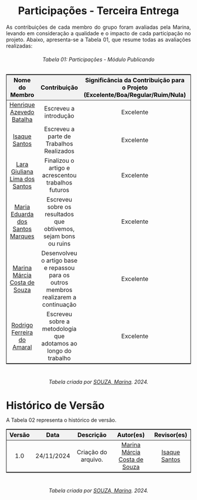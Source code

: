 <!DOCTYPE html>
<html lang="en">
<head>
  <meta charset="UTF-8">
  <meta name="viewport" content="width=device-width, initial-scale=1.0">
  <title>Participações - Segunda Entrega</title>
  <style>
    /* Estilo geral para as tabelas */
    .tabela-alunos {
      margin-left: auto;
      margin-right: auto;
      border-collapse: collapse;
      width: 100%; /* Agora ocupa 100% da largura disponível */
      text-align: center;
      font-size: 16px;
      border: 1px solid black;
      margin-bottom: 40px; /* Espaçamento abaixo da tabela */
    }

    .tabela-alunos th,
    .tabela-alunos td {
      padding: 8px;
      border: 1px solid black;
    }

    .tabela-alunos thead th {
      background-color: #f2f2f2;
      color: #000; /* Cor padrão para modo claro */
    }

    /* Alteração para o modo escuro */
    @media (prefers-color-scheme: dark) {
      .tabela-alunos thead th {
        color: #888; /* Cor cinza para o modo escuro */
      }
    }

    /* Espaçamento adicional para o texto abaixo da tabela */
    .sobre-texto {
      margin-top: 10px; /* Espaçamento reduzido acima do texto */
    }
  </style>
</head>
<body>
  <h1 style="text-align: center; font-weight: bold;">Participações - Terceira Entrega</h1>

  <p align="justify" class="sobre-texto">
    As contribuições de cada membro do grupo foram avaliadas pela Marina, levando em consideração a qualidade e o impacto de cada participação no projeto. Abaixo, apresenta-se a Tabela 01, que resume todas as avaliações realizadas:
  </p>

  <h6 align="center">Tabela 01: Participações - Módulo Publicando </h6>
  <div style="text-align: center;">
    <table class="tabela-alunos">
      <thead>
        <tr>
          <th>Nome do Membro</th>
          <th>Contribuição</th>
          <th>Significância da Contribuição para o Projeto (Excelente/Boa/Regular/Ruim/Nula)</th>
          <th>Comprobatórios (ex. links para commits)</th>
        </tr>
      </thead>
      <tbody>
        <tr>
          <td><a href="https://github.com/HeBatalha" target="_blank">Henrique Azevedo Batalha</a></td>
          <td>Escreveu a introdução</td>
          <td>Excelente</td>
          <td><a href="https://github.com/UnBSMA2024-2/2024.2_G2_SMA_ProjetoComportamentoCooperativo/commit/41c88e43a87d85f7475bea2005b5b5544f29916a" target="_blank">
            Adicionando pdf do artigo
          </a>
          </td>
          <tr>
          <td><a href="https://github.com/IsaqueSH" target="_blank">Isaque Santos</a></td>
          <td>Escreveu a parte de Trabalhos Realizados</td>
          <td>Excelente</td>
          <td><a href="https://github.com/UnBSMA2024-2/2024.2_G2_SMA_ProjetoComportamentoCooperativo/commit/41c88e43a87d85f7475bea2005b5b5544f29916a" target="_blank">
            Adicionando pdf do artigo
          </a>
          </td>
        </tr>
        <tr>
          <td><a href="https://github.com/gravelylara" target="_blank">Lara Giuliana Lima dos Santos</a></td>
          <td>Finalizou o artigo e acrescentou trabalhos futuros</td>
          <td>Excelente</td>
          <td><a href="https://github.com/UnBSMA2024-2/2024.2_G2_SMA_ProjetoComportamentoCooperativo/commit/41c88e43a87d85f7475bea2005b5b5544f29916a" target="_blank">
            Adicionando pdf do artigo
          </a>
          </td>
        </tr>
        <tr>
          <td><a href="https://github.com/EduardaSMarques" target="_blank">Maria Eduarda dos Santos Marques</a></td>
          <td>Escreveu sobre os resultados que obtivemos, sejam bons ou ruins</td>
          <td>Excelente</td>
          <td><a href="https://github.com/UnBSMA2024-2/2024.2_G2_SMA_ProjetoComportamentoCooperativo/commit/41c88e43a87d85f7475bea2005b5b5544f29916a" target="_blank">
            Adicionando pdf do artigo
          </a>
          </td>
        </tr>
        <tr>
          <td><a href="https://github.com/The-Boss-Nina" target="_blank">Marina Márcia Costa de Souza</a></td>
          <td>Desenvolveu o artigo base e repassou para os outros membros realizarem a continuação</td>
          <td>Excelente</td>
          <td>
          <a href="https://github.com/UnBSMA2024-2/2024.2_G2_SMA_ProjetoComportamentoCooperativo/commit/41c88e43a87d85f7475bea2005b5b5544f29916a" target="_blank">
            Adicionando pdf do artigo
          </a>
          </td>
        </tr>
        <tr>
          <td><a href="https://github.com/rodrigoFAmaral" target="_blank">Rodrigo Ferreira do Amaral</a></td>
          <td>Escreveu sobre a metodologia que adotamos ao longo do trabalho</td>
          <td>Excelente</td>
          <td><a href="https://github.com/UnBSMA2024-2/2024.2_G2_SMA_ProjetoComportamentoCooperativo/commit/41c88e43a87d85f7475bea2005b5b5544f29916a" target="_blank">
            Adicionando pdf do artigo
          </a>
          </td>
        </tr>
      </tbody>
    </table>
    <p style="margin-top: 10px; text-align: center;">
      <em>Tabela criada por <a href="https://github.com/The-Boss-Nina" target="_blank">SOUZA, Marina</a>. 2024.</em>
    </p>
  </div>

  <h1 style="text-align: left; font-weight: bold; margin-bottom: 10px;">Histórico de Versão</h1>
  <p align="justify">
    A Tabela 02 representa o histórico de versão.
  </p>
  <div style="text-align: center;">
    <table class="tabela-alunos">
      <thead>
        <tr>
          <th>Versão</th>
          <th>Data</th>
          <th>Descrição</th>
          <th>Autor(es)</th>
          <th>Revisor(es)</th>
        </tr>
      </thead>
      <tbody>
        <tr>
          <td>1.0</td>
          <td>24/11/2024</td>
          <td>Criação do arquivo.</td>
          <td><a href="https://github.com/The-Boss-Nina" target="_blank">Marina Márcia Costa de Souza</a></td>
          <td><a href="https://github.com/IsaqueSH" target="_blank">Isaque Santos</a></td>
        </tr>
      </tbody>
    </table>
    <p style="margin-top: 10px; text-align: center;">
      <em>Tabela criada por <a href="https://github.com/The-Boss-Nina" target="_blank">SOUZA, Marina</a>. 2024.</em>
    </p>
  </div>
</body>
</html>
